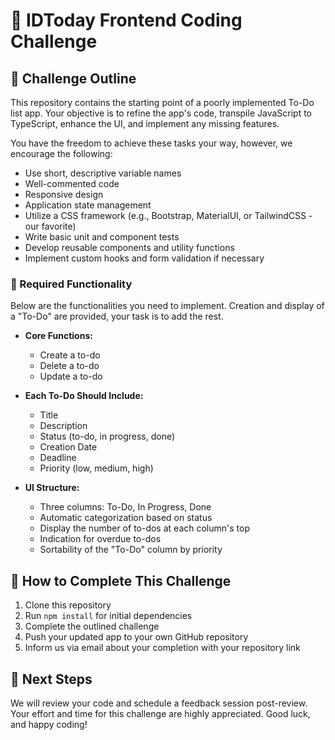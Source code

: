 # 🚀 IDToday Frontend Coding Challenge

## 📝 Challenge Outline

This repository contains the starting point of a poorly implemented To-Do list app. Your objective is to refine the app's code, transpile JavaScript to TypeScript, enhance the UI, and implement any missing features.

You have the freedom to achieve these tasks your way, however, we encourage the following:

- Use short, descriptive variable names
- Well-commented code
- Responsive design
- Application state management
- Utilize a CSS framework (e.g., Bootstrap, MaterialUI, or TailwindCSS - our favorite)
- Write basic unit and component tests
- Develop reusable components and utility functions
- Implement custom hooks and form validation if necessary

### 🎯 Required Functionality

Below are the functionalities you need to implement. Creation and display of a "To-Do" are provided, your task is to add the rest.

- **Core Functions:**

  - Create a to-do
  - Delete a to-do
  - Update a to-do

- **Each To-Do Should Include:**

  - Title
  - Description
  - Status (to-do, in progress, done)
  - Creation Date
  - Deadline
  - Priority (low, medium, high)

- **UI Structure:**
  - Three columns: To-Do, In Progress, Done
  - Automatic categorization based on status
  - Display the number of to-dos at each column's top
  - Indication for overdue to-dos
  - Sortability of the "To-Do" column by priority

## 🚀 How to Complete This Challenge

1. Clone this repository
2. Run `npm install` for initial dependencies
3. Complete the outlined challenge
4. Push your updated app to your own GitHub repository
5. Inform us via email about your completion with your repository link

## 🤝 Next Steps

We will review your code and schedule a feedback session post-review. Your effort and time for this challenge are highly appreciated. Good luck, and happy coding!
